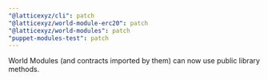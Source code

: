 ```yaml
---
"@latticexyz/cli": patch
"@latticexyz/world-module-erc20": patch
"@latticexyz/world-modules": patch
"puppet-modules-test": patch
---
```


World Modules (and contracts imported by them) can now use public library methods.
